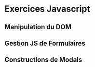 # Exercices Javascript

## Manipulation du DOM

## Gestion JS de Formulaires

## Constructions de Modals
